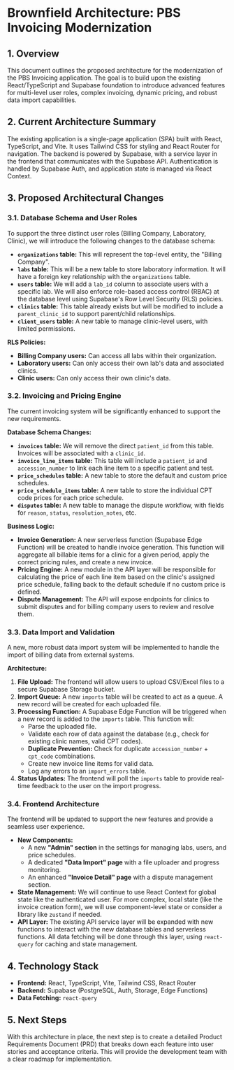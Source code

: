 # Brownfield Architecture: PBS Invoicing Modernization

## 1. Overview

This document outlines the proposed architecture for the modernization of the PBS Invoicing application. The goal is to build upon the existing React/TypeScript and Supabase foundation to introduce advanced features for multi-level user roles, complex invoicing, dynamic pricing, and robust data import capabilities.

## 2. Current Architecture Summary

The existing application is a single-page application (SPA) built with React, TypeScript, and Vite. It uses Tailwind CSS for styling and React Router for navigation. The backend is powered by Supabase, with a service layer in the frontend that communicates with the Supabase API. Authentication is handled by Supabase Auth, and application state is managed via React Context.

## 3. Proposed Architectural Changes

### 3.1. Database Schema and User Roles

To support the three distinct user roles (Billing Company, Laboratory, Clinic), we will introduce the following changes to the database schema:

*   **`organizations` table:** This will represent the top-level entity, the "Billing Company".
*   **`labs` table:** This will be a new table to store laboratory information. It will have a foreign key relationship with the `organizations` table.
*   **`users` table:** We will add a `lab_id` column to associate users with a specific lab. We will also enforce role-based access control (RBAC) at the database level using Supabase's Row Level Security (RLS) policies.
*   **`clinics` table:** This table already exists but will be modified to include a `parent_clinic_id` to support parent/child relationships.
*   **`client_users` table:** A new table to manage clinic-level users, with limited permissions.

**RLS Policies:**

*   **Billing Company users:** Can access all labs within their organization.
*   **Laboratory users:** Can only access their own lab's data and associated clinics.
*   **Clinic users:** Can only access their own clinic's data.

### 3.2. Invoicing and Pricing Engine

The current invoicing system will be significantly enhanced to support the new requirements.

**Database Schema Changes:**

*   **`invoices` table:** We will remove the direct `patient_id` from this table. Invoices will be associated with a `clinic_id`.
*   **`invoice_line_items` table:** This table will include a `patient_id` and `accession_number` to link each line item to a specific patient and test.
*   **`price_schedules` table:** A new table to store the default and custom price schedules.
*   **`price_schedule_items` table:** A new table to store the individual CPT code prices for each price schedule.
*   **`disputes` table:** A new table to manage the dispute workflow, with fields for `reason`, `status`, `resolution_notes`, etc.

**Business Logic:**

*   **Invoice Generation:** A new serverless function (Supabase Edge Function) will be created to handle invoice generation. This function will aggregate all billable items for a clinic for a given period, apply the correct pricing rules, and create a new invoice.
*   **Pricing Engine:** A new module in the API layer will be responsible for calculating the price of each line item based on the clinic's assigned price schedule, falling back to the default schedule if no custom price is defined.
*   **Dispute Management:** The API will expose endpoints for clinics to submit disputes and for billing company users to review and resolve them.

### 3.3. Data Import and Validation

A new, more robust data import system will be implemented to handle the import of billing data from external systems.

**Architecture:**

1.  **File Upload:** The frontend will allow users to upload CSV/Excel files to a secure Supabase Storage bucket.
2.  **Import Queue:** A new `imports` table will be created to act as a queue. A new record will be created for each uploaded file.
3.  **Processing Function:** A Supabase Edge Function will be triggered when a new record is added to the `imports` table. This function will:
    *   Parse the uploaded file.
    *   Validate each row of data against the database (e.g., check for existing clinic names, valid CPT codes).
    *   **Duplicate Prevention:** Check for duplicate `accession_number` + `cpt_code` combinations.
    *   Create new invoice line items for valid data.
    *   Log any errors to an `import_errors` table.
4.  **Status Updates:** The frontend will poll the `imports` table to provide real-time feedback to the user on the import progress.

### 3.4. Frontend Architecture

The frontend will be updated to support the new features and provide a seamless user experience.

*   **New Components:**
    *   A new **"Admin" section** in the settings for managing labs, users, and price schedules.
    *   A dedicated **"Data Import" page** with a file uploader and progress monitoring.
    *   An enhanced **"Invoice Detail" page** with a dispute management section.
*   **State Management:** We will continue to use React Context for global state like the authenticated user. For more complex, local state (like the invoice creation form), we will use component-level state or consider a library like `zustand` if needed.
*   **API Layer:** The existing API service layer will be expanded with new functions to interact with the new database tables and serverless functions. All data fetching will be done through this layer, using `react-query` for caching and state management.

## 4. Technology Stack

*   **Frontend:** React, TypeScript, Vite, Tailwind CSS, React Router
*   **Backend:** Supabase (PostgreSQL, Auth, Storage, Edge Functions)
*   **Data Fetching:** `react-query`

## 5. Next Steps

With this architecture in place, the next step is to create a detailed Product Requirements Document (PRD) that breaks down each feature into user stories and acceptance criteria. This will provide the development team with a clear roadmap for implementation.
